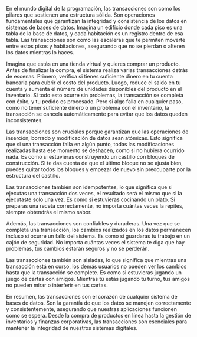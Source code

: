 En el mundo digital de la programación, las transacciones son como los pilares que sostienen una estructura sólida. Son operaciones fundamentales que garantizan la integridad y consistencia de los datos en sistemas de bases de datos. Imagina un edificio donde cada piso es una tabla de la base de datos, y cada habitación es un registro dentro de esa tabla. Las transacciones son como las escaleras que te permiten moverte entre estos pisos y habitaciones, asegurando que no se pierdan o alteren los datos mientras lo haces.

Imagina que estás en una tienda virtual y quieres comprar un producto. Antes de finalizar la compra, el sistema realiza varias transacciones detrás de escenas. Primero, verifica si tienes suficiente dinero en tu cuenta bancaria para cubrir el costo del producto. Luego, reduce el saldo en tu cuenta y aumenta el número de unidades disponibles del producto en el inventario. Si todo esto ocurre sin problemas, la transacción se completa con éxito, y tu pedido es procesado. Pero si algo falla en cualquier paso, como no tener suficiente dinero o un problema con el inventario, la transacción se cancela automáticamente para evitar que los datos queden inconsistentes.

Las transacciones son cruciales porque garantizan que las operaciones de inserción, borrado y modificación de datos sean atómicas. Esto significa que si una transacción falla en algún punto, todas las modificaciones realizadas hasta ese momento se deshacen, como si no hubiera ocurrido nada. Es como si estuvieras construyendo un castillo con bloques de construcción. Si te das cuenta de que el último bloque no se ajusta bien, puedes quitar todos los bloques y empezar de nuevo sin preocuparte por la estructura del castillo.

Las transacciones también son idempotentes, lo que significa que si ejecutas una transacción dos veces, el resultado será el mismo que si la ejecutaste solo una vez. Es como si estuvieras cocinando un plato. Si preparas una receta correctamente, no importa cuántas veces la repites, siempre obtendrás el mismo sabor.

Además, las transacciones son confiables y duraderas. Una vez que se completa una transacción, los cambios realizados en los datos permanecen incluso si ocurre un fallo del sistema. Es como si guardaras tu trabajo en un cajón de seguridad. No importa cuántas veces el sistema te diga que hay problemas, tus cambios estarán seguros y no se perderán.

Las transacciones también son aisladas, lo que significa que mientras una transacción está en curso, los demás usuarios no pueden ver los cambios hasta que la transacción se complete. Es como si estuvieras jugando un juego de cartas con amigos. Mientras tú estás jugando tu turno, tus amigos no pueden mirar o interferir en tus cartas.

En resumen, las transacciones son el corazón de cualquier sistema de bases de datos. Son la garantía de que los datos se manejen correctamente y consistentemente, asegurando que nuestras aplicaciones funcionen como se espera. Desde la compra de productos en línea hasta la gestión de inventarios y finanzas corporativas, las transacciones son esenciales para mantener la integridad de nuestros sistemas digitales.
